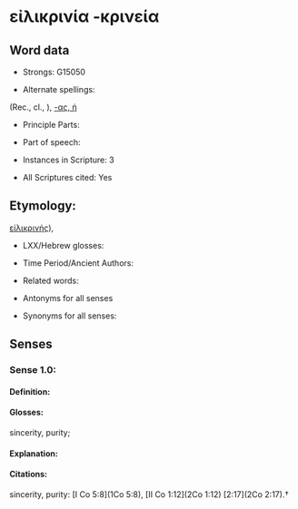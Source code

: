 # εἰλικρινία -κρινεία

<!-- Status: S2=NeedsEdits -->
<!-- Lexica used for edits:   -->

## Word data

* Strongs: G15050

* Alternate spellings:

(Rec., cl., ), [-ας, ἡ]() 

* Principle Parts: 


* Part of speech: 


* Instances in Scripture: 3

* All Scriptures cited: Yes

## Etymology: 

[εἰλικρινής]()), 

* LXX/Hebrew glosses: 


* Time Period/Ancient Authors: 


* Related words: 

* Antonyms for all senses

* Synonyms for all senses: 


## Senses 


### Sense  1.0: 

#### Definition: 

#### Glosses: 

sincerity, purity; 

#### Explanation: 


#### Citations: 

sincerity, purity: [I Co 5:8](1Co 5:8), [II Co 1:12](2Co 1:12)  [2:17](2Co 2:17).† 
